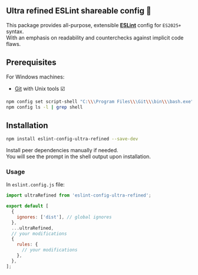 Ultra refined ESLint shareable config 📜
---
This package provides all-purpose, extensible **[ESLint](https://eslint.org/)** config for `ES2025+` syntax.  
With an emphasis on readability and counterchecks against implicit code flaws.

## Prerequisites

For Windows machines:

* [Git](https://gitforwindows.org/) with Unix tools ☑️

```bash
npm config set script-shell "C:\\\Program Files\\\Git\\\bin\\\bash.exe"  
npm config ls -l | grep shell
```

## Installation

```bash
npm install eslint-config-ultra-refined --save-dev
```

Install peer dependencies manually if needed.  
You will see the prompt in the shell output upon installation.

### Usage

In `eslint.config.js` file:

```javascript
import ultraRefined from 'eslint-config-ultra-refined';

export default [
  {
    ignores: ['dist'], // global ignores
  },
  ...ultraRefined,
  // your modifications
  {
    rules: {
      // your modifications
    },
  },
];
```
